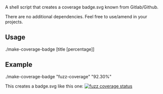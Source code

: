 A shell script that creates a coverage badge.svg known from Gitlab/Github.

There are no additional dependencies. Feel free to use/amend in your projects.

Usage
-----

  ./make-coverage-badge [title [percentage]]

Example
-------

  ./make-coverage-badge "fuzz-coverage" "92.30%"

This creates a badge.svg like this one:
[![fuzz coverage status](https://libidn.gitlab.io/libidn2/fuzz-coverage/badge.svg)](https://libidn.gitlab.io/libidn2/fuzz-coverage)
